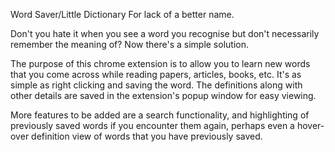 Word Saver/Little Dictionary For lack of a better name.

Don't you hate it when you see a word you recognise but don't necessarily remember the meaning of?
Now there's a simple solution. 

 The purpose of this chrome extension is to allow you to learn new words
that you come across while reading papers, articles, books, etc. It's as simple as right clicking 
and saving the word. The definitions along with other details are saved in the extension's popup window
for easy viewing. 

More features to be added are a search functionality, and highlighting of previously saved words if 
you encounter them again, perhaps even a hover-over definition view of words that you have previously
saved. 
